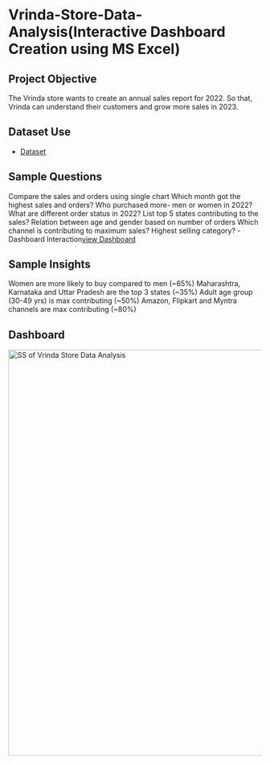 # Vrinda-Store-Data-Analysis(Interactive Dashboard Creation using MS Excel)
## Project Objective
The Vrinda store wants to create an annual sales report for 2022. So that, Vrinda can understand their customers and grow more sales in 2023.
## Dataset Use
- <a href="https://github.com/subhajitbanerjee2004/Data-Analysis-Dashboard/blob/main/Vrinda%20Store%20Data%20Analysis.xlsx">Dataset</a>

## Sample Questions
Compare the sales and orders using single chart
Which month got the highest sales and orders?
Who purchased more- men or women in 2022?
What are different order status in 2022?
List top 5 states contributing to the sales?
Relation between age and gender based on number of orders
Which channel is contributing to maximum sales?
Highest selling category?
-Dashboard Interaction<a href="https://github.com/subhajitbanerjee2004/Data-Analysis-Dashboard/blob/main/SS%20of%20Vrinda%20Store%20Data%20Analysis.png">view Dashboard</a>

## Sample Insights
Women are more likely to buy compared to men (~65%)
Maharashtra, Karnataka and Uttar Pradesh are the top 3 states (~35%)
Adult age group (30-49 yrs) is max contributing (~50%)
Amazon, Flipkart and Myntra channels are max contributing (~80%)

## Dashboard
<img width="1187" height="806" alt="SS of Vrinda Store Data Analysis" src="https://github.com/user-attachments/assets/47c40c9a-fe93-4073-abe6-91483fe9ad30" />





